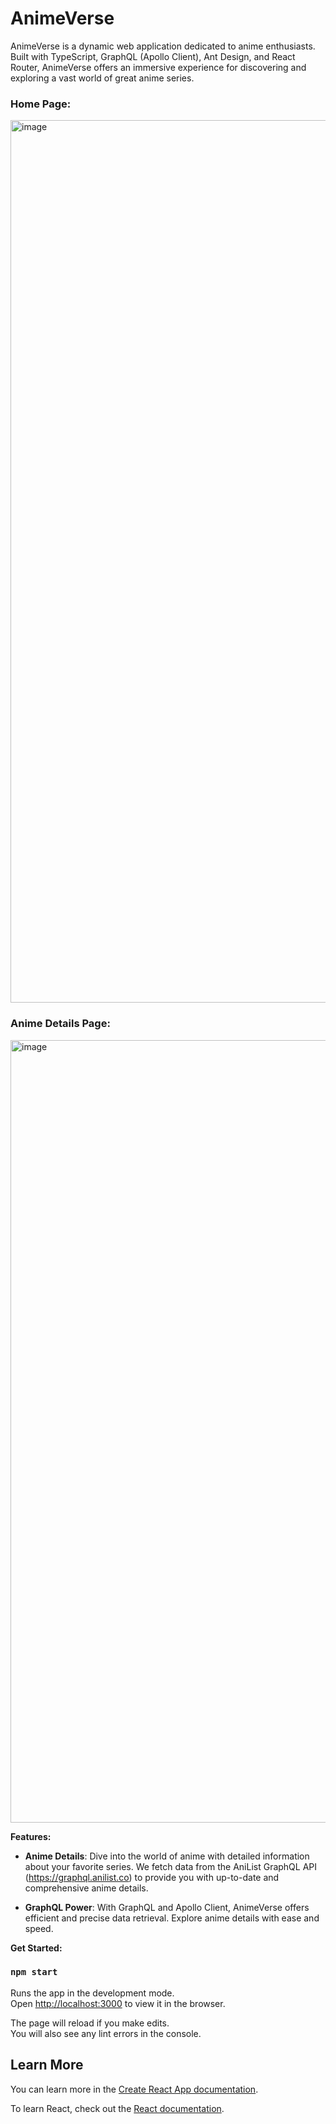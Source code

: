 # AnimeVerse

AnimeVerse is a dynamic web application dedicated to anime enthusiasts. Built with TypeScript, GraphQL (Apollo Client), Ant Design, and React Router, AnimeVerse offers an immersive experience for discovering and exploring a vast world of great anime series.

### Home Page:
<img width="1412" alt="image" src="https://github.com/malikkotb/anime-api/assets/50169361/6ebb2b95-2f54-4639-bc1e-00da88ed50d1">

### Anime Details Page:
<img width="1252" alt="image" src="https://github.com/malikkotb/anime-api/assets/50169361/30b0a916-d642-4077-ba3c-f70cb262ad48">



**Features:**

- **Anime Details**: Dive into the world of anime with detailed information about your favorite series. We fetch data from the AniList GraphQL API (https://graphql.anilist.co) to provide you with up-to-date and comprehensive anime details.

- **GraphQL Power**: With GraphQL and Apollo Client, AnimeVerse offers efficient and precise data retrieval. Explore anime details with ease and speed.


**Get Started:**

### `npm start`

Runs the app in the development mode.\
Open [http://localhost:3000](http://localhost:3000) to view it in the browser.

The page will reload if you make edits.\
You will also see any lint errors in the console.


## Learn More

You can learn more in the [Create React App documentation](https://facebook.github.io/create-react-app/docs/getting-started).

To learn React, check out the [React documentation](https://reactjs.org/).
